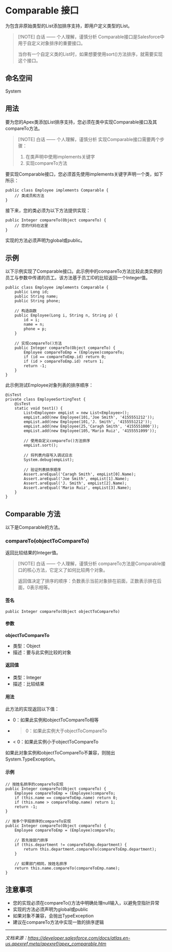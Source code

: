 # Comparable 接口

为包含非原始类型的List添加排序支持，即用户定义类型的List。

> [!NOTE] 白话 —— 个人理解，谨慎分析
> Comparable接口是Salesforce中用于自定义对象排序的重要接口。
> 
> 当你有一个自定义类的List时，如果想要使用sort()方法排序，就需要实现这个接口。

## 命名空间

System

## 用法

要为您的Apex类添加List排序支持，您必须在类中实现Comparable接口及其compareTo方法。

> [!NOTE] 白话 —— 个人理解，谨慎分析
> 实现Comparable接口需要两个步骤：
> 1. 在类声明中使用implements关键字
> 2. 实现compareTo方法

要实现Comparable接口，您必须首先使用implements关键字声明一个类，如下所示：

```apex
public class Employee implements Comparable {
    // 类成员和方法
}
```

接下来，您的类必须为以下方法提供实现：

```apex
public Integer compareTo(Object compareTo) {
    // 您的代码在这里
}
```

实现的方法必须声明为global或public。

## 示例

以下示例实现了Comparable接口。此示例中的compareTo方法比较此类实例的员工与参数中传递的员工。该方法基于员工ID的比较返回一个Integer值。

```apex
public class Employee implements Comparable {
    public Long id;
    public String name;
    public String phone;
    
    // 构造函数
    public Employee(Long i, String n, String p) {
        id = i;
        name = n;
        phone = p;
    }
    
    // 实现compareTo()方法
    public Integer compareTo(Object compareTo) {
        Employee compareToEmp = (Employee)compareTo;
        if (id == compareToEmp.id) return 0;
        if (id > compareToEmp.id) return 1;
        return -1;        
    }
}
```

此示例测试Employee对象列表的排序顺序：

```apex
@isTest
private class EmployeeSortingTest {
    @isTest
    static void test1() {
        List<Employee> empList = new List<Employee>();
        empList.add(new Employee(101,'Joe Smith', '4155551212'));
        empList.add(new Employee(101,'J. Smith', '4155551212'));
        empList.add(new Employee(25,'Caragh Smith', '4155551000'));
        empList.add(new Employee(105,'Mario Ruiz', '4155551099'));
        
        // 使用自定义compareTo()方法排序
        empList.sort();
        
        // 将列表内容写入调试日志
        System.debug(empList);
        
        // 验证列表排序顺序
        Assert.areEqual('Caragh Smith', empList[0].Name);
        Assert.areEqual('Joe Smith', empList[1].Name); 
        Assert.areEqual('J. Smith', empList[2].Name);
        Assert.areEqual('Mario Ruiz', empList[3].Name);
    }
}
```

## Comparable 方法

以下是Comparable的方法。

### compareTo(objectToCompareTo)

返回比较结果的Integer值。

> [!NOTE] 白话 —— 个人理解，谨慎分析
> compareTo方法是Comparable接口的核心方法，它定义了如何比较两个对象。
> 
> 返回值决定了排序的顺序：负数表示当前对象排在前面，正数表示排在后面，0表示相等。

#### 签名

```apex
public Integer compareTo(Object objectToCompareTo)
```

#### 参数

**objectToCompareTo**
- 类型：Object
- 描述：要与此实例比较的对象

#### 返回值

- 类型：Integer
- 描述：比较结果

#### 用法

此方法的实现返回以下值：
- 0：如果此实例和objectToCompareTo相等
- > 0：如果此实例大于objectToCompareTo
- < 0：如果此实例小于objectToCompareTo

如果此对象实例和objectToCompareTo不兼容，则抛出System.TypeException。

#### 示例

```apex
// 按姓名排序的compareTo实现
public Integer compareTo(Object compareTo) {
    Employee compareToEmp = (Employee)compareTo;
    if (this.name == compareToEmp.name) return 0;
    if (this.name > compareToEmp.name) return 1;
    return -1;
}

// 按多个字段排序的compareTo实现
public Integer compareTo(Object compareTo) {
    Employee compareToEmp = (Employee)compareTo;
    
    // 首先按部门排序
    if (this.department != compareToEmp.department) {
        return this.department.compareTo(compareToEmp.department);
    }
    
    // 如果部门相同，按姓名排序
    return this.name.compareTo(compareToEmp.name);
}
```

## 注意事项

- 您的实现必须在compareTo()方法中明确处理null输入，以避免空指针异常
- 实现的方法必须声明为global或public
- 如果对象不兼容，会抛出TypeException
- 建议在compareTo方法中实现一致的排序逻辑
<!-- 
## 相关链接

- [List 类](../List%20Class.md)
- [排序和比较文档](https://developer.salesforce.com/docs/atlas.en-us.apexcode.meta/apexcode/apex_collections_lists.htm) -->

---

*文档来源：https://developer.salesforce.com/docs/atlas.en-us.apexref.meta/apexref/apex_comparable.htm*
